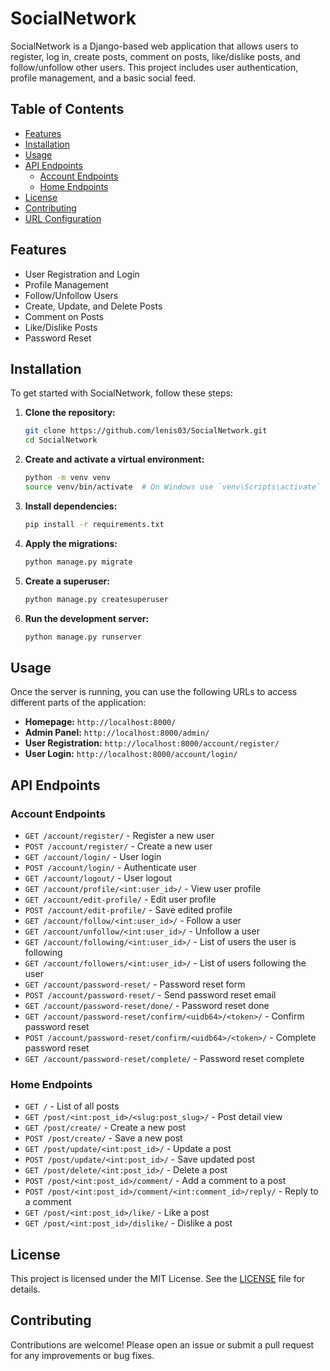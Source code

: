 # SocialNetwork

SocialNetwork is a Django-based web application that allows users to register, log in, create posts, comment on posts, like/dislike posts, and follow/unfollow other users. This project includes user authentication, profile management, and a basic social feed.

## Table of Contents

- [Features](#features)
- [Installation](#installation)
- [Usage](#usage)
- [API Endpoints](#api-endpoints)
  - [Account Endpoints](#account-endpoints)
  - [Home Endpoints](#home-endpoints)
- [License](#license)
- [Contributing](#contributing)
- [URL Configuration](#url-configuration)

## Features

- User Registration and Login
- Profile Management
- Follow/Unfollow Users
- Create, Update, and Delete Posts
- Comment on Posts
- Like/Dislike Posts
- Password Reset

## Installation

To get started with SocialNetwork, follow these steps:

1. **Clone the repository:**

    ```bash
    git clone https://github.com/lenis03/SocialNetwork.git
    cd SocialNetwork
    ```

2. **Create and activate a virtual environment:**

    ```bash
    python -m venv venv
    source venv/bin/activate  # On Windows use `venv\Scripts\activate`
    ```

3. **Install dependencies:**

    ```bash
    pip install -r requirements.txt
    ```

4. **Apply the migrations:**

    ```bash
    python manage.py migrate
    ```

5. **Create a superuser:**

    ```bash
    python manage.py createsuperuser
    ```

6. **Run the development server:**

    ```bash
    python manage.py runserver
    ```

## Usage

Once the server is running, you can use the following URLs to access different parts of the application:

- **Homepage:** `http://localhost:8000/`
- **Admin Panel:** `http://localhost:8000/admin/`
- **User Registration:** `http://localhost:8000/account/register/`
- **User Login:** `http://localhost:8000/account/login/`

## API Endpoints

### Account Endpoints

- `GET /account/register/` - Register a new user
- `POST /account/register/` - Create a new user
- `GET /account/login/` - User login
- `POST /account/login/` - Authenticate user
- `GET /account/logout/` - User logout
- `GET /account/profile/<int:user_id>/` - View user profile
- `GET /account/edit-profile/` - Edit user profile
- `POST /account/edit-profile/` - Save edited profile
- `GET /account/follow/<int:user_id>/` - Follow a user
- `GET /account/unfollow/<int:user_id>/` - Unfollow a user
- `GET /account/following/<int:user_id>/` - List of users the user is following
- `GET /account/followers/<int:user_id>/` - List of users following the user
- `GET /account/password-reset/` - Password reset form
- `POST /account/password-reset/` - Send password reset email
- `GET /account/password-reset/done/` - Password reset done
- `GET /account/password-reset/confirm/<uidb64>/<token>/` - Confirm password reset
- `POST /account/password-reset/confirm/<uidb64>/<token>/` - Complete password reset
- `GET /account/password-reset/complete/` - Password reset complete

### Home Endpoints

- `GET /` - List of all posts
- `GET /post/<int:post_id>/<slug:post_slug>/` - Post detail view
- `GET /post/create/` - Create a new post
- `POST /post/create/` - Save a new post
- `GET /post/update/<int:post_id>/` - Update a post
- `POST /post/update/<int:post_id>/` - Save updated post
- `GET /post/delete/<int:post_id>/` - Delete a post
- `POST /post/<int:post_id>/comment/` - Add a comment to a post
- `POST /post/<int:post_id>/comment/<int:comment_id>/reply/` - Reply to a comment
- `GET /post/<int:post_id>/like/` - Like a post
- `GET /post/<int:post_id>/dislike/` - Dislike a post

## License

This project is licensed under the MIT License. See the [LICENSE](LICENSE) file for details.

## Contributing

Contributions are welcome! Please open an issue or submit a pull request for any improvements or bug fixes.
